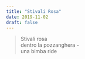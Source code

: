 ```yaml
---
title: "Stivali Rosa"
date: 2019-11-02
draft: false
---
```

>Stivali rosa\
>dentro la pozzanghera -\
>una bimba ride
<!--more-->